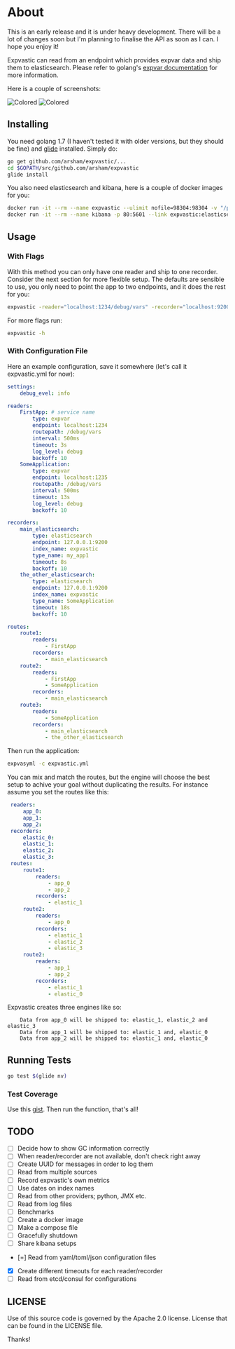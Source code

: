 # About

This is an early release and it is under heavy development. There will be a lot of changes soon but I'm planning to finalise the API as soon as I can. I hope you enjoy it!

Expvastic can read from an endpoint which provides expvar data and ship them to elasticsearch. Please refer to golang's [expvar documentation](https://golang.org/pkg/expvar/) for more information.

Here is a couple of screenshots:

![Colored](http://i.imgur.com/83vbwoM.png)
![Colored](http://i.imgur.com/0ROSWsM.png)

## Installing

You need golang 1.7 (I haven't tested it with older versions, but they should be fine) and [glide](https://github.com/Masterminds/glide) installed. Simply do:

```bash
go get github.com/arsham/expvastic/...
cd $GOPATH/src/github.com/arsham/expvastic
glide install
```

You also need elasticsearch and kibana, here is a couple of docker images for you:

```bash
docker run -it --rm --name expvastic --ulimit nofile=98304:98304 -v "/path/to/somewhere/expvastic":/usr/share/elasticsearch/data elasticsearch
docker run -it --rm --name kibana -p 80:5601 --link expvastic:elasticsearch -p 5601:5601 kibana
```

## Usage

### With Flags

With this method you can only have one reader and ship to one recorder. Consider the next section for more flexible setup. The defaults are sensible to use, you only need to point the app to two endpoints, and it does the rest for you:

```bash
expvastic -reader="localhost:1234/debug/vars" -recorder="localhost:9200"
```

For more flags run:
```bash
expvastic -h
```

### With Configuration File

Here an example configuration, save it somewhere (let's call it expvastic.yml for now):

```yaml
settings:
    debug_evel: info

readers:
    FirstApp: # service name
        type: expvar
        endpoint: localhost:1234
        routepath: /debug/vars
        interval: 500ms
        timeout: 3s
        log_level: debug
        backoff: 10
    SomeApplication:
        type: expvar
        endpoint: localhost:1235
        routepath: /debug/vars
        interval: 500ms
        timeout: 13s
        log_level: debug
        backoff: 10

recorders:
    main_elasticsearch:
        type: elasticsearch
        endpoint: 127.0.0.1:9200
        index_name: expvastic
        type_name: my_app1
        timeout: 8s
        backoff: 10
    the_other_elasticsearch:
        type: elasticsearch
        endpoint: 127.0.0.1:9200
        index_name: expvastic
        type_name: SomeApplication
        timeout: 18s
        backoff: 10

routes:
    route1:
        readers:
            - FirstApp
        recorders:
            - main_elasticsearch
    route2:
        readers:
            - FirstApp
            - SomeApplication
        recorders:
            - main_elasticsearch
    route3:
        readers:
            - SomeApplication
        recorders:
            - main_elasticsearch
            - the_other_elasticsearch
```

Then run the application:

```bash
expvasyml -c expvastic.yml
```

You can mix and match the routes, but the engine will choose the best setup to achive your goal without duplicating the results. For instance assume you set the routes like this:

```yaml
 readers:
     app_0:
     app_1:
     app_2:
 recorders:
     elastic_0:
     elastic_1:
     elastic_2:
     elastic_3:
 routes:
     route1:
         readers:
             - app_0
             - app_2
         recorders:
             - elastic_1
     route2:
         readers:
             - app_0
         recorders:
             - elastic_1
             - elastic_2
             - elastic_3
     route2:
         readers:
             - app_1
             - app_2
         recorders:
             - elastic_1
             - elastic_0
```

Expvastic creates three engines like so:

```
    Data from app_0 will be shipped to: elastic_1, elastic_2 and elastic_3
    Data from app_1 will be shipped to: elastic_1 and, elastic_0
    Data from app_2 will be shipped to: elastic_1 and, elastic_0
```

## Running Tests

```bash
go test $(glide nv)
```

### Test Coverage

Use this [gist](https://gist.github.com/arsham/f45f7e7eea7e18796bc1ed5ced9f9f4a). Then run the function, that's all!

## TODO
- [ ] Decide how to show GC information correctly
- [ ] When reader/recorder are not available, don't check right away
- [ ] Create UUID for messages in order to log them
- [ ] Read from multiple sources
- [ ] Record expvastic's own metrics
- [ ] Use dates on index names
- [ ] Read from other providers; python, JMX etc.
- [ ] Read from log files
- [ ] Benchmarks
- [ ] Create a docker image
- [ ] Make a compose file
- [ ] Gracefully shutdown
- [ ] Share kibana setups
- [=] Read from yaml/toml/json configuration files
- [X] Create different timeouts for each reader/recorder
- [ ] Read from etcd/consul for configurations

## LICENSE

Use of this source code is governed by the Apache 2.0 license. License that can be found in the LICENSE file.

Thanks!
